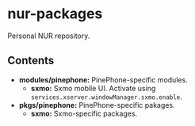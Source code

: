 # nur-packages
Personal NUR repository.

## Contents
- **modules/pinephone:** PinePhone-specific modules.
    - **sxmo:** Sxmo mobile UI. Activate using
      `services.xserver.windowManager.sxmo.enable`.
- **pkgs/pinephone:** PinePhone-specific pakages.
    - **sxmo:** Sxmo-specific packages. 

